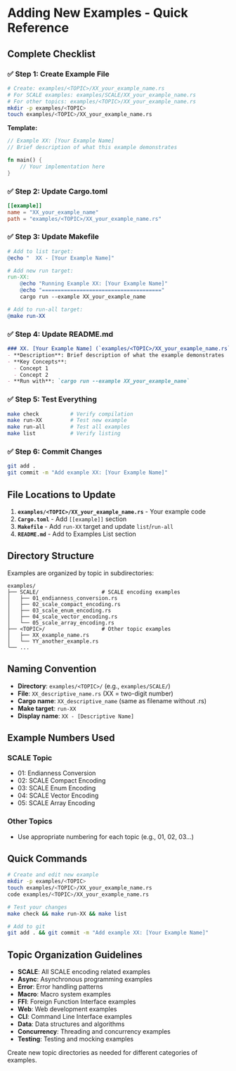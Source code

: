 # Adding New Examples - Quick Reference

## Complete Checklist

### ✅ Step 1: Create Example File
```bash
# Create: examples/<TOPIC>/XX_your_example_name.rs
# For SCALE examples: examples/SCALE/XX_your_example_name.rs
# For other topics: examples/<TOPIC>/XX_your_example_name.rs
mkdir -p examples/<TOPIC>
touch examples/<TOPIC>/XX_your_example_name.rs
```

**Template:**
```rust
// Example XX: [Your Example Name]
// Brief description of what this example demonstrates

fn main() {
    // Your implementation here
}
```

### ✅ Step 2: Update Cargo.toml
```toml
[[example]]
name = "XX_your_example_name"
path = "examples/<TOPIC>/XX_your_example_name.rs"
```

### ✅ Step 3: Update Makefile
```makefile
# Add to list target:
@echo "  XX - [Your Example Name]"

# Add new run target:
run-XX:
	@echo "Running Example XX: [Your Example Name]"
	@echo "======================================"
	cargo run --example XX_your_example_name

# Add to run-all target:
@make run-XX
```

### ✅ Step 4: Update README.md
```markdown
### XX. [Your Example Name] (`examples/<TOPIC>/XX_your_example_name.rs`)
- **Description**: Brief description of what the example demonstrates
- **Key Concepts**: 
  - Concept 1
  - Concept 2
- **Run with**: `cargo run --example XX_your_example_name`
```

### ✅ Step 5: Test Everything
```bash
make check          # Verify compilation
make run-XX         # Test new example
make run-all        # Test all examples
make list           # Verify listing
```

### ✅ Step 6: Commit Changes
```bash
git add .
git commit -m "Add example XX: [Your Example Name]"
```

## File Locations to Update

1. **`examples/<TOPIC>/XX_your_example_name.rs`** - Your example code
2. **`Cargo.toml`** - Add `[[example]]` section
3. **`Makefile`** - Add `run-XX` target and update `list`/`run-all`
4. **`README.md`** - Add to Examples List section

## Directory Structure

Examples are organized by topic in subdirectories:

```
examples/
├── SCALE/                    # SCALE encoding examples
│   ├── 01_endianness_conversion.rs
│   ├── 02_scale_compact_encoding.rs
│   ├── 03_scale_enum_encoding.rs
│   ├── 04_scale_vector_encoding.rs
│   └── 05_scale_array_encoding.rs
├── <TOPIC>/                  # Other topic examples
│   ├── XX_example_name.rs
│   └── YY_another_example.rs
└── ...
```

## Naming Convention

- **Directory**: `examples/<TOPIC>/` (e.g., `examples/SCALE/`)
- **File**: `XX_descriptive_name.rs` (XX = two-digit number)
- **Cargo name**: `XX_descriptive_name` (same as filename without .rs)
- **Make target**: `run-XX`
- **Display name**: `XX - [Descriptive Name]`

## Example Numbers Used

### SCALE Topic
- 01: Endianness Conversion
- 02: SCALE Compact Encoding
- 03: SCALE Enum Encoding
- 04: SCALE Vector Encoding
- 05: SCALE Array Encoding

### Other Topics
- Use appropriate numbering for each topic (e.g., 01, 02, 03...)

## Quick Commands

```bash
# Create and edit new example
mkdir -p examples/<TOPIC>
touch examples/<TOPIC>/XX_your_example_name.rs
code examples/<TOPIC>/XX_your_example_name.rs

# Test your changes
make check && make run-XX && make list

# Add to git
git add . && git commit -m "Add example XX: [Your Example Name]"
```

## Topic Organization Guidelines

- **SCALE**: All SCALE encoding related examples
- **Async**: Asynchronous programming examples
- **Error**: Error handling patterns
- **Macro**: Macro system examples
- **FFI**: Foreign Function Interface examples
- **Web**: Web development examples
- **CLI**: Command Line Interface examples
- **Data**: Data structures and algorithms
- **Concurrency**: Threading and concurrency examples
- **Testing**: Testing and mocking examples

Create new topic directories as needed for different categories of examples.
